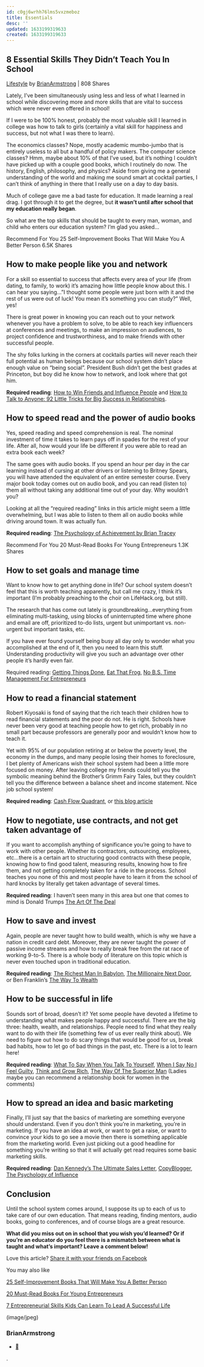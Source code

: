 ```yaml
---
id: c0gj6wrhh76lms5vxzmeboz
title: Essentials
desc: ''
updated: 1633199319633
created: 1633199319633
---
```

## 8 Essential Skills They Didn’t Teach You In School

[Lifestyle](http://www.lifehack.org/lifestyle) by [BrianArmstrong](http://www.lifehack.org/articles/author/brianarmstrong) | 808 Shares

Lately, I’ve been simultaneously using less and less of what I learned in school while discovering more and more skills that are vital to success which were never even offered in school!

If I were to be 100% honest, probably the most valuable skill I learned in college was how to talk to girls (certainly a vital skill for happiness and success, but not what I was there to learn).

The economics classes? Nope, mostly academic mumbo-jumbo that is entirely useless to all but a handful of policy makers. The computer science classes? Hmm, maybe about 10% of that I’ve used, but it’s nothing I couldn’t have picked up with a couple good books, which I routinely do now. The history, English, philosophy, and physics? Aside from giving me a general understanding of the world and making me sound smart at cocktail parties, I can’t think of anything in there that I really use on a day to day basis.

Much of college gave me a bad taste for education. It made learning a real drag. I got through it to get the degree, but **it wasn’t until after school that my education really began**.

So what are the top skills that should be taught to every man, woman, and child who enters our education system? I’m glad you asked…

[](http://www.lifehack.org/articles/communication/25-self-improvement-books-that-will-make-you-better-person.html)

Recommend For You
25 Self-Improvement Books That Will Make You A Better Person
6.5K Shares

## How to make people like you and network

For a skill so essential to success that affects every area of your life (from dating, to family, to work) it’s amazing how little people know about this. I can hear you saying…”I thought some people were just born with it and the rest of us were out of luck! You mean it’s something you can study?” Well, yes!

There is great power in knowing you can reach out to your network whenever you have a problem to solve, to be able to reach key influencers at conferences and meetings, to make an impression on audiences, to project confidence and trustworthiness, and to make friends with other successful people.

The shy folks lurking in the corners at cocktails parties will never reach their full potential as human beings because our school system didn’t place enough value on “being social”. President Bush didn’t get the best grades at Princeton, but boy did he know how to network, and look where that got him.

**Required reading**: [How to Win Friends and Influence People](http://www.amazon.com/How-Win-Friends-Influence-People/dp/0671027034/ref=sr_1_1?ie=UTF8&s=books&qid=1218234715&sr=8-1) and [How to Talk to Anyone: 92 Little Tricks for Big Success in Relationships](http://www.amazon.com/How-Talk-Anyone-Success-Relationships/dp/007141858X/ref=pd_bbs_sr_1?ie=UTF8&s=books&qid=1218234734&sr=8-1).

## How to speed read and the power of audio books

Yes, speed reading and speed comprehension is real. The nominal investment of time it takes to learn pays off in spades for the rest of your life. After all, how would your life be different if you were able to read an extra book each week?

The same goes with audio books. If you spend an hour per day in the car learning instead of cursing at other drivers or listening to Britney Spears, you will have attended the equivalent of an entire semester course. Every major book today comes out on audio book, and you can read (listen to) them all without taking any additional time out of your day. Why wouldn’t you?

Looking at all the “required reading” links in this article might seem a little overwhelming, but I was able to listen to them all on audio books while driving around town. It was actually fun.

**Required reading**: [The Psychology of Achievement by Brian Tracey](http://www.amazon.com/Psychology-Achievement-Develop-Achievers-Mindset/dp/0743526589/ref=pd_bbs_sr_1?ie=UTF8&s=books&qid=1218234822&sr=8-1)

[](http://www.lifehack.org/articles/communication/20-must-read-books-for-young-entrepreneurs.html)

Recommend For You
20 Must-Read Books For Young Entrepreneurs
1.3K Shares

## How to set goals and manage time

Want to know how to get anything done in life? Our school system doesn’t feel that this is worth teaching apparently, but call me crazy, I think it’s important (I’m probably preaching to the choir on LifeHack.org, but still).

The research that has come out lately is groundbreaking…everything from eliminating multi-tasking, using blocks of uninterrupted time where phone and email are off, prioritized to-do lists, urgent but unimportant vs. non-urgent but important tasks, etc.

If you have ever found yourself being busy all day only to wonder what you accomplished at the end of it, then you need to learn this stuff. Understanding productivity will give you such an advantage over other people it’s hardly even fair.

Required reading: [Getting Things Done](http://www.amazon.com/Getting-Things-Done-Stress-Free-Productivity/dp/0142000280/ref=pd_bbs_sr_1?ie=UTF8&s=books&qid=1218234903&sr=8-1), [Eat That Frog](http://www.amazon.com/Eat-That-Frog-Great-Procrastinating/dp/1576754227/ref=pd_bbs_sr_1?ie=UTF8&s=books&qid=1218235172&sr=8-1), [No B.S. Time Management For Entrepreneurs](http://www.amazon.com/No-B-S-Time-Management-Entrepreneurs/dp/1932156852/ref=sr_1_1?ie=UTF8&s=books&qid=1218235195&sr=8-1)

## How to read a financial statement

Robert Kiyosaki is fond of saying that the rich teach their children how to read financial statements and the poor do not. He is right. Schools have never been very good at teaching people how to get rich, probably in no small part because professors are generally poor and wouldn’t know how to teach it.

Yet with 95% of our population retiring at or below the poverty level, the economy in the dumps, and many people losing their homes to foreclosure, I bet plenty of Americans wish their school system had been a little more focused on money. After leaving college my friends could tell you the symbolic meaning behind the Brother’s Grimm Fairy Tales, but they couldn’t tell you the difference between a balance sheet and income statement. Nice job school system!

**Required reading**: [Cash Flow Quadrant](http://www.amazon.com/Cashflow-Quadrant-Guide-Financial-Freedom/dp/0446677477/ref=pd_bbs_1?ie=UTF8&s=books&qid=1218235277&sr=8-1), or [this blog article](http://www.startbreakingfree.com/232/how-to-understand-and-create-a-personal-financial-statement-each-month-in-5-minutes/)

## How to negotiate, use contracts, and not get taken advantage of

If you want to accomplish anything of significance you’re going to have to work with other people. Whether its contractors, outsourcing, employees, etc…there is a certain art to structuring good contracts with these people, knowing how to find good talent, measuring results, knowing how to fire them, and not getting completely taken for a ride in the process. School teaches you none of this and most people have to learn it from the school of hard knocks by literally get taken advantage of several times.

**Required reading**: I haven’t seen many in this area but one that comes to mind is Donald Trumps [The Art Of The Deal](http://www.amazon.com/Trump-Art-Deal-Donald-J/dp/0345479173/ref=pd_bbs_sr_1?ie=UTF8&s=books&qid=1218235387&sr=8-1)

## How to save and invest

Again, people are never taught how to build wealth, which is why we have a nation in credit card debt. Moreover, they are never taught the power of passive income streams and how to really break free from the rat race of working 9-to-5. There is a whole body of literature on this topic which is never even touched upon in traditional education.

**Required reading**: [The Richest Man In Babylon](http://www.amazon.com/Richest-Man-Babylon-George-Clason/dp/0451205367/ref=pd_bbs_2?ie=UTF8&s=books&qid=1218235437&sr=8-2), [The Millionaire Next Door](http://www.amazon.com/Millionaire-Next-Door-Thomas-Stanley/dp/0671015206/ref=pd_bbs_sr_1?ie=UTF8&s=books&qid=1218235466&sr=8-1), or Ben Franklin’s [The Way To Wealth](http://www.amazon.com/Way-Wealth-Whistle-Advantages-Drunkenness/dp/160355100X/ref=pd_bbs_sr_2?ie=UTF8&s=books&qid=1218235491&sr=8-2)

## How to be successful in life

Sounds sort of broad, doesn’t it? Yet some people have devoted a lifetime to understanding what makes people happy and successful. There are the big three: health, wealth, and relationships. People need to find what they really want to do with their life (something few of us ever really think about). We need to figure out how to do scary things that would be good for us, break bad habits, how to let go of bad things in the past, etc. There is a lot to learn here!

**Required reading**: [What To Say When You Talk To Yourself](http://www.amazon.com/What-Say-When-Talk-Yourself/dp/0671708821/ref=pd_bbs_sr_1?ie=UTF8&s=books&qid=1218235542&sr=8-1), [When I Say No I Feel Guilty](http://www.amazon.com/When-Say-No-Feel-Guilty/dp/0553263900/ref=pd_bbs_sr_1?ie=UTF8&s=books&qid=1218235563&sr=8-1), [Think and Grow Rich](http://www.amazon.com/Think-Grow-Rich-Landmark-Bestseller-Now/dp/1585424331/ref=pd_bbs_sr_1?ie=UTF8&s=books&qid=1218235581&sr=8-1), [The Way Of The Superior Man](http://www.amazon.com/Way-Superior-Man-Spiritual-Challenges/dp/1591792576/ref=pd_bbs_sr_1?ie=UTF8&s=books&qid=1218235600&sr=8-1) (Ladies maybe you can recommend a relationship book for women in the comments)

## How to spread an idea and basic marketing

Finally, I’ll just say that the basics of marketing are something everyone should understand. Even if you don’t think you’re in marketing, you’re in marketing. If you have an idea at work, or want to get a raise, or want to convince your kids to go see a movie then there is something applicable from the marketing world. Even just picking out a good headline for something you’re writing so that it will actually get read requires some basic marketing skills.

**Required reading**: [Dan Kennedy’s The Ultimate Sales Letter](http://www.amazon.com/Ultimate-Sales-Letter-Attract-Customers/dp/1593374992/ref=sr_1_1?ie=UTF8&s=books&qid=1218235728&sr=8-1), [CopyBlogger](http://www.copyblogger.com/), [The Psychology of Influence](http://www.amazon.com/Influence-Psychology-Persuasion-Business-Essentials/dp/006124189X/ref=pd_bbs_sr_1?ie=UTF8&s=books&qid=1218235693&sr=8-1)

## Conclusion

Until the school system comes around, I suppose its up to each of us to take care of our own education. That means reading, finding mentors, audio books, going to conferences, and of course blogs are a great resource.

**What did you miss out on in school that you wish you’d learned? Or if you’re an educator do you feel there is a mismatch between what is taught and what’s important? Leave a comment below!**

Love this article? [Share it with your friends on Facebook](http://www.lifehack.org/articles/lifestyle/8-essential-skills-they-didnt-teach-you-in-school.html#)

You may also like

[25 Self-Improvement Books That Will Make You A Better Person](http://www.lifehack.org/articles/communication/25-self-improvement-books-that-will-make-you-better-person.html)

[20 Must-Read Books For Young Entrepreneurs](http://www.lifehack.org/articles/communication/20-must-read-books-for-young-entrepreneurs.html)

[7 Entrepreneurial Skills Kids Can Learn To Lead A Successful Life](http://www.lifehack.org/articles/productivity/7-entrepreneurial-skills-kids-can-learn-lead-successful-life.html)

[](http://www.lifehack.org/articles/author/brianarmstrong)(image/jpeg)[](http://www.lifehack.org/articles/author/brianarmstrong)

### BrianArmstrong

- [](http://www.startbreakingfree.com/)

.

